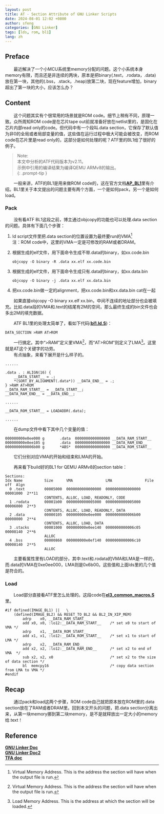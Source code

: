 ```yaml
---
layout: post
title: AT - Section Attribute of GNU Linker Scripts
date: 2024-08-01 12:02 +0800
author: sfeng
categories: [GNU Linker]
tags: [lds, rom, bl1]
lang: zh
---
```

## Preface
&emsp;&emsp;最近解决了一个小MCU系统里memory分配的问题。这个小系统本身memory有限，而且还是非连续的两块，原本是把binary(.text，.rodata，.data)放在第一块，其他的(.bss，.stack，.heap)放第二块，现在feature增加，binary超出了第一块的大小，应该怎么办？

## Content
&emsp;&emsp;这个问题其实有个很常用的场景就是ROM code。细节上稍有不同，原理一致。众所周知ROM code是在芯片tape out前就准备好放在netlist里的，是固化在芯片内部read only的code。但代码中有一个段叫.data section，它保存了默认值为非0的全局或者局部变量的值，这些值在运行过程中极大可能会被改变，而ROM code在芯片里是read only的，这部分是如何处理的呢？ATF里的BL1给了很好的例子。  

> Note:  
>     本文中分析的ATF代码版本为v2.11。  
>     示例中引用的编译结果为编译QEMU ARMv8的输出。  
{: .prompt-tip }

&emsp;&emsp;一般来讲，ATF的BL1是用来做ROM code的，这在官方文档[**AP_BL1**](https://trustedfirmware-a.readthedocs.io/en/latest/getting_started/image-terminology.html#ap-boot-rom-ap-bl1)里有介绍。BL1里关于本文提出的问题主要有两个方面，一个是如何pack，另一个是如何load。  

### Pack

&emsp;&emsp;没有看ATF BL1这段之前，博主通过objcopy的功能也可以处理.data section的问题。具体有下面几个步骤：  
1. ld script文件里把.data section的位置设置为最终要run的VMA[^VMA]  
   注：ROM code中，这里的VMA一定是可修改的RAM或者DRAM。  
2. 根据生成的elf文件，用下面命令生成不带.data的binary，如xx.code.bin  
   
   ```shell
   objcopy -O binary -R .data xx.elf xx.code.bin
   ```

3. 根据生成的elf文件，用下面命令生成只有.data的binary，如xx.data.bin  
   
   ```shell
   objcopy -O binary -j .data xx.elf xx.data.bin
   ```

4. 把xx.code.bin做一定的alignment，把xx.code.bin和xx.data.bin cat在一起  
   
&emsp;&emsp;如果直接objcopy -O binary xx.elf xx.bin，中间不连续的地址部分也会被填充。比如.data段的VMA和.text的结尾有2M的空间，那么最终生成的bin文件也会多出2M的填充数据。  

&emsp;&emsp;ATF BL1里的处理太简单了，看如下代码([**bl1.ld.S**](https://github.com/TrustedFirmware-A/trusted-firmware-a/blob/v2.11/bl1/bl1.ld.S#L121))：  

```shell
DATA_SECTION >RAM AT>ROM
```

&emsp;&emsp;一行搞定。其中“>RAM”定义里VMA[^VMA]，而“AT>ROM”则定义了LMA[^LMA]。这里就是AT这个关键字的功劳。  
&emsp;&emsp;有点抽象，来看下展开是什么样子的。  

```
......

.data . : ALIGN(16) {
    __DATA_START__ = .;
    *(SORT_BY_ALIGNMENT(.data*)) __DATA_END__ = .; 
} >RAM AT>ROM
__DATA_RAM_START__ = __DATA_START__;
__DATA_RAM_END__ = __DATA_END__;

......

__DATA_ROM_START__ = LOADADDR(.data);

......
```
&emsp;&emsp;在dump文件中看下其中几个变量的值：  

```
000000000e0ee000 g       .data  0000000000000000 __DATA_RAM_START__
000000000e0ee105 g       .data  0000000000000000 __DATA_RAM_END__
0000000000006b00 g       *ABS*  0000000000000000 __DATA_ROM_START__
```

&emsp;&emsp;它们分别对应VMA的开始和结束和LMA的开始。  

&emsp;&emsp;再来看下build好的BL1 for QEMU ARMv8的section table：  

```
Sections:
Idx Name          Size      VMA               LMA               File off  Algn
  0 .text         00005000  0000000000000000  0000000000000000  00001000  2**11
                  CONTENTS, ALLOC, LOAD, READONLY, CODE
  1 .rodata       00001b00  0000000000005000  0000000000005000  00006000  2**3
                  CONTENTS, ALLOC, LOAD, READONLY, DATA
  2 .data         00000105  000000000e0ee000  0000000000006b00  00008000  2**4
                  CONTENTS, ALLOC, LOAD, DATA
  3 .stacks       00001000  000000000e0ee140  0000000000006c05  00008140  2**6
                  ALLOC
  4 .bss          00000860  000000000e0ef140  0000000000006c10  00008140  2**5
                  ALLOC
```

&emsp;&emsp;主要看属性里有LOAD的部分，其中.text和.rodata的VMA和LMA是一样的，而.data的VMA在0xe0ee000，LMA则是0x6b00。这些值和上面lds里的几个值是符合的。  

### Load

&emsp;&emsp;Load部分直接看ATF里怎么处理的。这段code在[**el3_common_macros.S**](https://github.com/TrustedFirmware-A/trusted-firmware-a/blob/v2.11/include/arch/aarch64/el3_common_macros.S#L388)里。  

```shell
#if defined(IMAGE_BL1) ||	\
	(defined(IMAGE_BL2) && RESET_TO_BL2 && BL2_IN_XIP_MEM)
		adrp	x0, __DATA_RAM_START__
		add	x0, x0, :lo12:__DATA_RAM_START__    /* set x0 to start of VMA */
		adrp	x1, __DATA_ROM_START__
		add	x1, x1, :lo12:__DATA_ROM_START__    /* set x1 to start of LMA */
		adrp	x2, __DATA_RAM_END__
		add	x2, x2, :lo12:__DATA_RAM_END__      /* set x2 to end of VMA  */
		sub	x2, x2, x0                          /* set x2 to the size of data section */
		bl	memcpy16                            /* copy data section from LMA to VMA */
#endif
```

## Recap
&emsp;&emsp;通过pack和load这两个步骤，ROM code自己就把原本放在ROM里的.data section放在了RAM或者DRAM里。回到本文开头的问题，把.data section分离出来，从第一块memory挪到第二块memory，是不是就释放出一定大小的memory给.text！  

## Reference
[**GNU Linker Doc**](https://ftp.gnu.org/old-gnu/Manuals/ld-2.9.1/html_chapter/ld_toc.html)  
[**GNU Linker Doc2**](https://sourceware.org/binutils/docs/ld/index.html#SEC_Contents)  
[**TFA doc**](https://trustedfirmware-a.readthedocs.io/en/latest/index.html)  


[^VMA]: Virtual Memory Address.  This is the address the section will have when the output file is run.  
[^LMA]: Load Memory Address. This is the address at which the section will be loaded.  